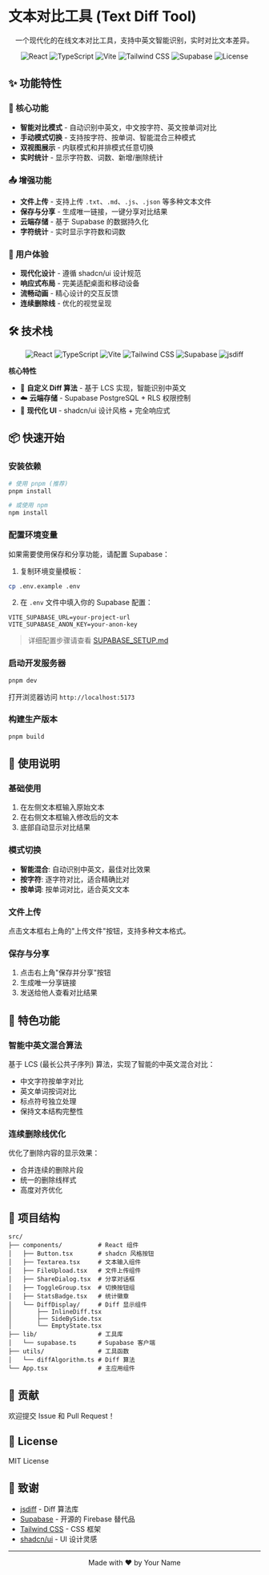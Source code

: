 # 文本对比工具 (Text Diff Tool)

<div align="center">

一个现代化的在线文本对比工具，支持中英文智能识别，实时对比文本差异。

![React](https://img.shields.io/badge/React-19.1.1-61dafb?style=flat-square&logo=react)
![TypeScript](https://img.shields.io/badge/TypeScript-5.9-3178c6?style=flat-square&logo=typescript)
![Vite](https://img.shields.io/badge/Vite-7.1-646cff?style=flat-square&logo=vite)
![Tailwind CSS](https://img.shields.io/badge/Tailwind-4.1-06b6d4?style=flat-square&logo=tailwindcss)
![Supabase](https://img.shields.io/badge/Supabase-2.75-3ecf8e?style=flat-square&logo=supabase)
![License](https://img.shields.io/badge/License-MIT-green?style=flat-square)

</div>

## ✨ 功能特性

### 🎯 核心功能

- **智能对比模式** - 自动识别中英文，中文按字符、英文按单词对比
- **手动模式切换** - 支持按字符、按单词、智能混合三种模式
- **双视图展示** - 内联模式和并排模式任意切换
- **实时统计** - 显示字符数、词数、新增/删除统计

### 📤 增强功能

- **文件上传** - 支持上传 `.txt`、`.md`、`.js`、`.json` 等多种文本文件
- **保存与分享** - 生成唯一链接，一键分享对比结果
- **云端存储** - 基于 Supabase 的数据持久化
- **字符统计** - 实时显示字符数和词数

### 🎨 用户体验

- **现代化设计** - 遵循 shadcn/ui 设计规范
- **响应式布局** - 完美适配桌面和移动设备
- **流畅动画** - 精心设计的交互反馈
- **连续删除线** - 优化的视觉呈现

## 🛠️ 技术栈

<div align="center">

![React](https://img.shields.io/badge/React-19.1.1-61dafb?style=for-the-badge&logo=react&logoColor=white)
![TypeScript](https://img.shields.io/badge/TypeScript-5.9-3178c6?style=for-the-badge&logo=typescript&logoColor=white)
![Vite](https://img.shields.io/badge/Vite-7.1-646cff?style=for-the-badge&logo=vite&logoColor=white)
![Tailwind CSS](https://img.shields.io/badge/Tailwind-4.1-06b6d4?style=for-the-badge&logo=tailwindcss&logoColor=white)
![Supabase](https://img.shields.io/badge/Supabase-2.75-3ecf8e?style=for-the-badge&logo=supabase&logoColor=white)
![jsdiff](https://img.shields.io/badge/jsdiff-5.1.0-orange?style=for-the-badge)

</div>

**核心特性**

- 🧮 **自定义 Diff 算法** - 基于 LCS 实现，智能识别中英文
- ☁️ **云端存储** - Supabase PostgreSQL + RLS 权限控制
- 🎨 **现代化 UI** - shadcn/ui 设计风格 + 完全响应式

## 📦 快速开始

### 安装依赖

```bash
# 使用 pnpm (推荐)
pnpm install

# 或使用 npm
npm install
```

### 配置环境变量

如果需要使用保存和分享功能，请配置 Supabase：

1. 复制环境变量模板：

```bash
cp .env.example .env
```

2. 在 `.env` 文件中填入你的 Supabase 配置：

```env
VITE_SUPABASE_URL=your-project-url
VITE_SUPABASE_ANON_KEY=your-anon-key
```

> 详细配置步骤请查看 [SUPABASE_SETUP.md](./SUPABASE_SETUP.md)

### 启动开发服务器

```bash
pnpm dev
```

打开浏览器访问 `http://localhost:5173`

### 构建生产版本

```bash
pnpm build
```

## 📖 使用说明

### 基础使用

1. 在左侧文本框输入原始文本
2. 在右侧文本框输入修改后的文本
3. 底部自动显示对比结果

### 模式切换

- **智能混合**: 自动识别中英文，最佳对比效果
- **按字符**: 逐字符对比，适合精确比对
- **按单词**: 按单词对比，适合英文文本

### 文件上传

点击文本框右上角的"上传文件"按钮，支持多种文本格式。

### 保存与分享

1. 点击右上角"保存并分享"按钮
2. 生成唯一分享链接
3. 发送给他人查看对比结果

## 🎯 特色功能

### 智能中英文混合算法

基于 LCS (最长公共子序列) 算法，实现了智能的中英文混合对比：

- 中文字符按单字对比
- 英文单词按词对比
- 标点符号独立处理
- 保持文本结构完整性

### 连续删除线优化

优化了删除内容的显示效果：

- 合并连续的删除片段
- 统一的删除线样式
- 高度对齐优化

## 📂 项目结构

```
src/
├── components/          # React 组件
│   ├── Button.tsx       # shadcn 风格按钮
│   ├── Textarea.tsx     # 文本输入组件
│   ├── FileUpload.tsx   # 文件上传组件
│   ├── ShareDialog.tsx  # 分享对话框
│   ├── ToggleGroup.tsx  # 切换按钮组
│   ├── StatsBadge.tsx   # 统计徽章
│   └── DiffDisplay/     # Diff 显示组件
│       ├── InlineDiff.tsx
│       ├── SideBySide.tsx
│       └── EmptyState.tsx
├── lib/                 # 工具库
│   └── supabase.ts      # Supabase 客户端
├── utils/               # 工具函数
│   └── diffAlgorithm.ts # Diff 算法
└── App.tsx              # 主应用组件
```

## 🤝 贡献

欢迎提交 Issue 和 Pull Request！

## 📄 License

MIT License

## 🙏 致谢

- [jsdiff](https://github.com/kpdecker/jsdiff) - Diff 算法库
- [Supabase](https://supabase.com) - 开源的 Firebase 替代品
- [Tailwind CSS](https://tailwindcss.com) - CSS 框架
- [shadcn/ui](https://ui.shadcn.com) - UI 设计灵感

---

<div align="center">
Made with ❤️ by Your Name
</div>

